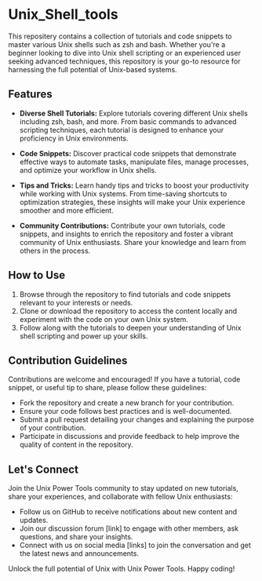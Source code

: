 # Unix_Shell_tools
This repositery contains a collection of tutorials and code snippets to master various Unix shells such as zsh and bash. Whether you're a beginner looking to dive into Unix shell scripting or an experienced user seeking advanced techniques, this repository is your go-to resource for harnessing the full potential of Unix-based systems.

## Features

- **Diverse Shell Tutorials:** Explore tutorials covering different Unix shells including zsh, bash, and more. From basic commands to advanced scripting techniques, each tutorial is designed to enhance your proficiency in Unix environments.

- **Code Snippets:** Discover practical code snippets that demonstrate effective ways to automate tasks, manipulate files, manage processes, and optimize your workflow in Unix shells.

- **Tips and Tricks:** Learn handy tips and tricks to boost your productivity while working with Unix systems. From time-saving shortcuts to optimization strategies, these insights will make your Unix experience smoother and more efficient.

- **Community Contributions:** Contribute your own tutorials, code snippets, and insights to enrich the repository and foster a vibrant community of Unix enthusiasts. Share your knowledge and learn from others in the process.

## How to Use

1. Browse through the repository to find tutorials and code snippets relevant to your interests or needs.
2. Clone or download the repository to access the content locally and experiment with the code on your own Unix system.
3. Follow along with the tutorials to deepen your understanding of Unix shell scripting and power up your skills.

## Contribution Guidelines

Contributions are welcome and encouraged! If you have a tutorial, code snippet, or useful tip to share, please follow these guidelines:

- Fork the repository and create a new branch for your contribution.
- Ensure your code follows best practices and is well-documented.
- Submit a pull request detailing your changes and explaining the purpose of your contribution.
- Participate in discussions and provide feedback to help improve the quality of content in the repository.

## Let's Connect

Join the Unix Power Tools community to stay updated on new tutorials, share your experiences, and collaborate with fellow Unix enthusiasts:

- Follow us on GitHub to receive notifications about new content and updates.
- Join our discussion forum [link] to engage with other members, ask questions, and share your insights.
- Connect with us on social media [links] to join the conversation and get the latest news and announcements.

Unlock the full potential of Unix with Unix Power Tools. Happy coding!

